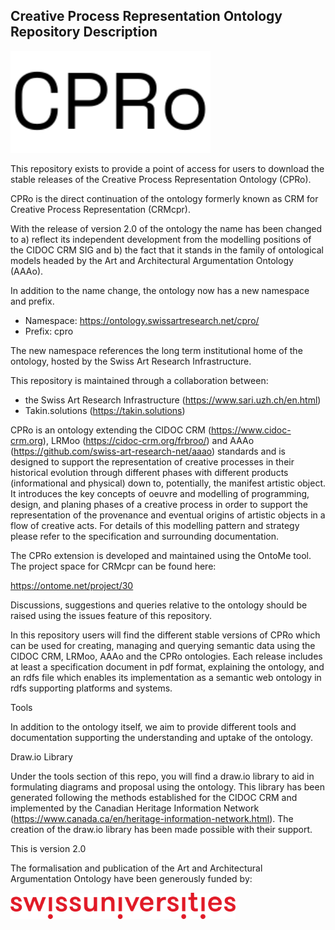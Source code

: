 ## Creative Process Representation Ontology Repository Description ##

<img src="/img/CPRo.svg" width="320"/>

This repository exists to provide a point of access for users to download the stable releases of the Creative Process Representation Ontology (CPRo).

CPRo is the direct continuation of the ontology formerly known as CRM for Creative Process Representation (CRMcpr).

With the release of version 2.0 of the ontology the name has been changed to a) reflect its independent development from the modelling positions of the CIDOC CRM SIG and b) the fact that it stands in the family of ontological models headed by the Art and Architectural Argumentation Ontology (AAAo). 

In addition to the name change, the ontology now has a new namespace and prefix.

* Namespace: https://ontology.swissartresearch.net/cpro/
* Prefix: cpro

The new namespace references the long term institutional home of the ontology, hosted by the Swiss Art Research Infrastructure. 

This repository is maintained through a collaboration between:

- the Swiss Art Research Infrastructure (https://www.sari.uzh.ch/en.html)
- Takin.solutions (https://takin.solutions)

CPRo is an ontology extending the CIDOC CRM (https://www.cidoc-crm.org), LRMoo (https://cidoc-crm.org/frbroo/) and AAAo (https://github.com/swiss-art-research-net/aaao) standards and is designed to support the representation of creative processes in their historical evolution through different phases with different products (informational and physical) down to, potentially, the manifest artistic object. It introduces the key concepts of oeuvre and modelling of programming, design, and planing phases of a creative process in order to support the representation of the provenance and eventual origins of artistic objects in a flow of creative acts. For details of this modelling pattern and strategy please refer to the specification and surrounding documentation.

The CPRo extension is developed and maintained using the OntoMe tool. The project space for CRMcpr can be found here:

https://ontome.net/project/30

Discussions, suggestions and queries relative to the ontology should be raised using the issues feature of this repository.

In this repository users will find the different stable versions of CPRo which can be used for creating, managing and querying semantic data using the CIDOC CRM, LRMoo, AAAo and the CPRo ontologies. Each release includes at least a specification document in pdf format, explaining the ontology, and an rdfs file which enables its implementation as a semantic web ontology in rdfs supporting platforms and systems.

Tools

In addition to the ontology itself, we aim to provide different tools and documentation supporting the understanding and uptake of the ontology. 

Draw.io Library

Under the tools section of this repo, you will find a draw.io library to aid in formulating diagrams and proposal using the ontology. This library has been generated following the methods established for the CIDOC CRM and implemented by the Canadian Heritage Information Network (https://www.canada.ca/en/heritage-information-network.html). The creation of the draw.io library has been made possible with their support.

This is version 2.0

The formalisation and publication of the Art and Architectural Argumentation Ontology have been generously funded by: 

<img src="/img/swissuniversities.svg" width="360"/>